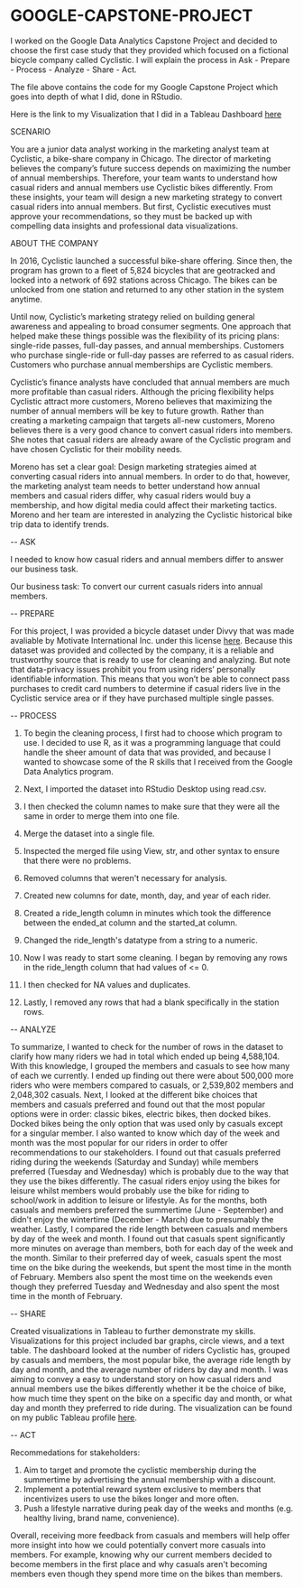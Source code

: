 # GOOGLE-CAPSTONE-PROJECT

I worked on the Google Data Analytics Capstone Project and decided to choose the first case study that they provided which focused on a fictional bicycle company called Cyclistic. I will explain the process in Ask - Prepare - Process - Analyze - Share - Act. 


The file above contains the code for my Google Capstone Project which goes into depth of what I did, done in RStudio. 

Here is the link to my Visualization that I did in a Tableau Dashboard [here](https://public.tableau.com/app/profile/brenden.lai/viz/CyclisticVisualization/CyclisticStory?publish=yes) 


SCENARIO

  You are a junior data analyst working in the marketing analyst team at Cyclistic, a bike-share company in Chicago. The director
of marketing believes the company’s future success depends on maximizing the number of annual memberships. Therefore,
your team wants to understand how casual riders and annual members use Cyclistic bikes differently. From these insights,
your team will design a new marketing strategy to convert casual riders into annual members. But first, Cyclistic executives
must approve your recommendations, so they must be backed up with compelling data insights and professional data
visualizations.

ABOUT THE COMPANY

  In 2016, Cyclistic launched a successful bike-share offering. Since then, the program has grown to a fleet of 5,824 bicycles that
are geotracked and locked into a network of 692 stations across Chicago. The bikes can be unlocked from one station and
returned to any other station in the system anytime.

  Until now, Cyclistic’s marketing strategy relied on building general awareness and appealing to broad consumer segments.
One approach that helped make these things possible was the flexibility of its pricing plans: single-ride passes, full-day passes,
and annual memberships. Customers who purchase single-ride or full-day passes are referred to as casual riders. Customers
who purchase annual memberships are Cyclistic members.

  Cyclistic’s finance analysts have concluded that annual members are much more profitable than casual riders. Although the
pricing flexibility helps Cyclistic attract more customers, Moreno believes that maximizing the number of annual members will
be key to future growth. Rather than creating a marketing campaign that targets all-new customers, Moreno believes there is a
very good chance to convert casual riders into members. She notes that casual riders are already aware of the Cyclistic
program and have chosen Cyclistic for their mobility needs.

  Moreno has set a clear goal: Design marketing strategies aimed at converting casual riders into annual members. In order to
do that, however, the marketing analyst team needs to better understand how annual members and casual riders differ, why
casual riders would buy a membership, and how digital media could affect their marketing tactics. Moreno and her team are
interested in analyzing the Cyclistic historical bike trip data to identify trends.

-- ASK

I needed to know how casual riders and annual members differ to answer our business task.

Our business task: To convert our current casuals riders into annual members.

-- PREPARE

For this project, I was provided a bicycle dataset under Divvy that was made avaliable by Motivate International Inc. under this license [here](https://ride.divvybikes.com/data-license-agreement). Because this dataset was provided and collected by the company, it is a reliable and trustworthy source that is ready to use for cleaning and analyzing. But note that data-privacy issues prohibit you from using riders’ personally identifiable information. This
means that you won’t be able to connect pass purchases to credit card numbers to determine if casual riders live in the Cyclistic service area or if they have purchased multiple single passes.

-- PROCESS

1. To begin the cleaning process, I first had to choose which program to use. I decided to use R, as it was a programming language that could handle the sheer amount of data that was provided, and because I wanted to showcase some of the R skills that I received from the Google Data Analytics program. 

2. Next, I imported the dataset into RStudio Desktop using read.csv.

3. I then checked the column names to make sure that they were all the same in order to merge them into one file.

4. Merge the dataset into a single file.

5. Inspected the merged file using View, str, and other syntax to ensure that there were no problems.

6. Removed columns that weren't necessary for analysis.

7. Created new columns for date, month, day, and year of each rider.

8. Created a ride_length column in minutes which took the difference between the ended_at column and the started_at column.

9. Changed the ride_length's datatype from a string to a numeric.

10. Now I was ready to start some cleaning. I began by removing any rows in the ride_length column that had values of <= 0.

11. I then checked for NA values and duplicates.

12. Lastly, I removed any rows that had a blank specifically in the station rows.

-- ANALYZE

  To summarize, I wanted to check for the number of rows in the dataset to clarify how many riders we had in total which ended up being 4,588,104. With this knowledge, I grouped the members and casuals to see how many of each we currently. I ended up finding out there were about 500,000 more riders who were members compared to casuals, or 2,539,802 members and 2,048,302 casuals. Next, I looked at the different bike choices that members and casuals preferred and found out that the most popular options were in order: classic bikes, electric bikes, then docked bikes. Docked bikes being the only option that was used only by casuals except for a singular member. I also wanted to know which day of the week and month was the most popular for our riders in order to offer recommendations to our stakeholders. I found out that casuals preferred riding during the weekends (Saturday and Sunday) while members preferred (Tuesday and Wednesday) which is probably due to the way that they use the bikes differently. The casual riders enjoy using the bikes for leisure whilst members would probably use the bike for riding to school/work in addition to leisure or lifestyle. As for the months, both casuals and members preferred the summertime (June - September) and didn't enjoy the wintertime (December - March) due to presumably the weather. Lastly, I compared the ride length between casuals and members by day of the week and month. I found out that casuals spent significantly more minutes on average than members, both for each day of the week and the month. Similar to their preferred day of week, casuals spent the most time on the bike during the weekends, but spent the most time in the month of February. Members also spent the most time on the weekends even though they preferred Tuesday and Wednesday and also spent the most time in the month of February.


-- SHARE

Created visualizations in Tableau to further demonstrate my skills. Visualizations for this project included bar graphs, circle views, and a text table. The dashboard looked at the number of riders Cyclistic has, grouped by casuals and members, the most popular bike, the average ride length by day and month, and the average number of riders by day and month. I was aiming to convey a easy to understand story on how casual riders and annual members use the bikes differently whether it be the choice of bike, how much time they spent on the bike on a specific day and month, or what day and month they preferred to ride during.
The visualization can be found on my public Tableau profile [here](https://public.tableau.com/app/profile/brenden.lai/viz/CyclisticVisualization/CyclisticStory?publish=yes).   


-- ACT

Recommedations for stakeholders:

1. Aim to target and promote the cyclistic membership during the summertime by advertising the annual membership with a discount.
2. Implement a potential reward system exclusive to members that incentivizes users to use the bikes longer and more often.
3. Push a lifestyle narrative during peak day of the weeks and months (e.g. healthy living, brand name, convenience).

Overall, receiving more feedback from casuals and members will help offer more insight into how we could potentially convert more casuals into members. For example, knowing why our current members decided to become members in the first place and why casuals aren't becoming members even though they spend more time on the bikes than members. 













































